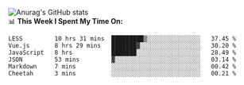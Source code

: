 
![Anurag's GitHub stats](https://github-readme-stats.vercel.app/api?username=supergczh&show_icons=true&theme=radical)
<br />
📊 **This Week I Spent My Time On:**

<!--START_SECTION:waka-->

```text
LESS         10 hrs 31 mins  █████████▒░░░░░░░░░░░░░░░   37.45 %
Vue.js       8 hrs 29 mins   ███████▓░░░░░░░░░░░░░░░░░   30.20 %
JavaScript   8 hrs           ███████░░░░░░░░░░░░░░░░░░   28.49 %
JSON         53 mins         ▓░░░░░░░░░░░░░░░░░░░░░░░░   03.14 %
Markdown     7 mins          ░░░░░░░░░░░░░░░░░░░░░░░░░   00.42 %
Cheetah      3 mins          ░░░░░░░░░░░░░░░░░░░░░░░░░   00.21 %
```

<!--END_SECTION:waka-->
